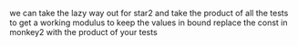 we can take the lazy way out for star2 and take the product of all the tests to get a working modulus to keep the values in bound
replace the const in monkey2 with the product of your tests